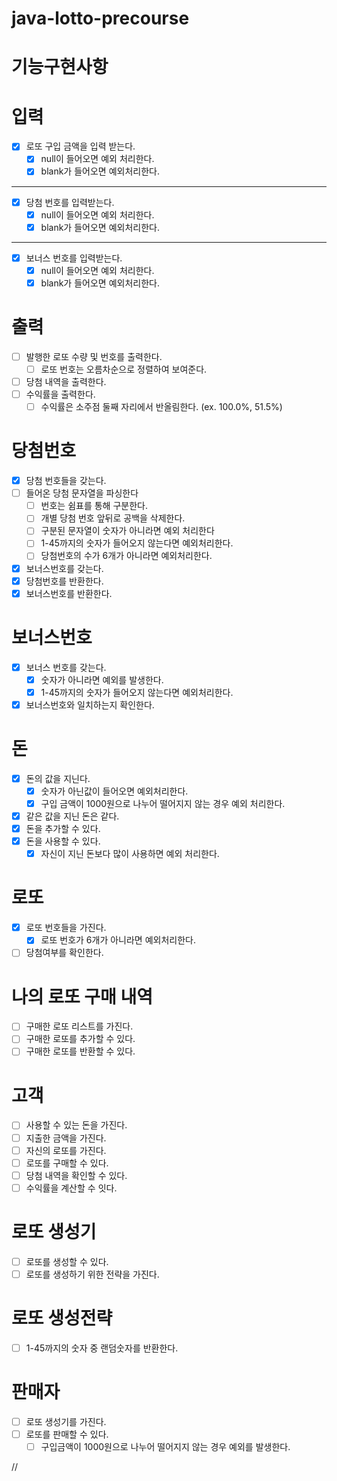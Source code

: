 # java-lotto-precourse

# 기능구현사항

# 입력

- [x]  로또 구입 금액을 입력 받는다.
    - [x]  null이 들어오면 예외 처리한다.
    - [x]  blank가 들어오면 예외처리한다.

---

- [x]  당첨 번호를 입력받는다.
    - [x]  null이 들어오면 예외 처리한다.
    - [x]  blank가 들어오면 예외처리한다.

---

- [x]  보너스 번호를 입력받는다.
    - [x]  null이 들어오면 예외 처리한다.
    - [x]  blank가 들어오면 예외처리한다.

# 출력

- [ ]  발행한 로또 수량 및 번호를 출력한다.
    - [ ]  로또 번호는 오름차순으로 정렬하여 보여준다.
- [ ]  당첨 내역을 출력한다.
- [ ]  수익률을 출력한다.
    - [ ]  수익률은 소주점 둘째 자리에서 반올림한다. (ex. 100.0%, 51.5%)

# 당첨번호

- [x]  당첨 번호들을 갖는다.
- [ ]  들어온 당첨 문자열을 파싱한다
    - [ ]  번호는 쉼표를 통해 구분한다.
    - [ ]  개별 당첨 번호 앞뒤로 공백을 삭제한다.
    - [ ]  구분된 문자열이 숫자가 아니라면 예외 처리한다
    - [ ]  1-45까지의 숫자가 들어오지 않는다면 예외처리한다.
    - [ ]  당첨번호의 수가 6개가 아니라면 예외처리한다.
- [x]  보너스번호를 갖는다.
- [x]  당첨번호를 반환한다.
- [x]  보너스번호를 반환한다.

# 보너스번호

- [x]  보너스 번호를 갖는다.
    - [x]  숫자가 아니라면 예외를 발생한다.
    - [x]  1-45까지의 숫자가 들어오지 않는다면 예외처리한다.
- [x]  보너스번호와 일치하는지 확인한다.

# 돈

- [x]  돈의 값을 지닌다.
    - [x]  숫자가 아닌값이 들어오면 예외처리한다.
    - [x]  구입 금액이 1000원으로 나누어 떨어지지 않는 경우 예외 처리한다.
- [x]  같은 값을 지닌 돈은 같다.
- [x]  돈을 추가할 수 있다.
- [x]  돈을 사용할 수 있다.
    - [x]  자신이 지닌 돈보다 많이 사용하면 예외 처리한다.

# 로또

- [x]  로또 번호들을 가진다.
    - [x]  로또 번호가 6개가 아니라면 예외처리한다.
- [ ]  당첨여부를 확인한다.

# 나의 로또 구매 내역

- [ ]  구매한 로또 리스트를 가진다.
- [ ]  구매한 로또를 추가할 수 있다.
- [ ]  구매한 로또를 반환할 수 있다.

# 고객

- [ ]  사용할 수 있는 돈을 가진다.
- [ ]  지출한 금액을 가진다.
- [ ]  자신의 로또를 가진다.
- [ ]  로또를 구매할 수 있다.
- [ ]  당첨 내역을 확인할 수 있다.
- [ ]  수익률을 계산할 수 잇다.

# 로또 생성기

- [ ]  로또를 생성할 수 있다.
- [ ]  로또를 생성하기 위한 전략을 가진다.

# 로또 생성전략

- [ ]  1-45까지의 숫자 중 랜덤숫자를 반환한다.

# 판매자

- [ ]  로또 생성기를 가진다.
- [ ]  로또를 판매할 수 있다.
    - [ ]  구입금액이 1000원으로 나누어 떨어지지 않는 경우 예외를 발생한다.

//